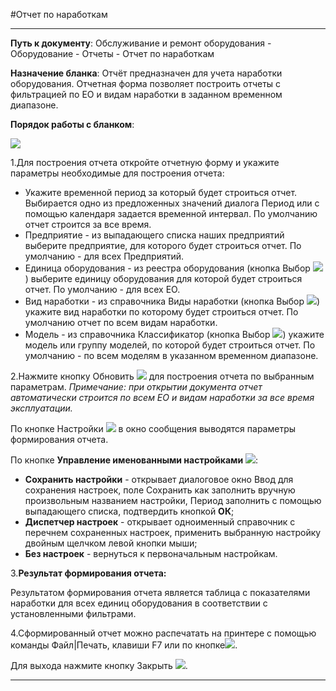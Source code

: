 ﻿#Отчет по наработкам

----------

**Путь к документу**:  Обслуживание и ремонт оборудования - Оборудование - Отчеты - Отчет по наработкам

**Назначение бланка**: Отчёт предназначен для учета наработки оборудования. Отчетная форма позволяет построить отчеты с фильтрацией по ЕО и видам наработки в заданном временном диапазоне.

**Порядок работы с бланком**:

![](topic:Repair.Repair.AddFiles.Screenshot_11055.jpg)

1.Для построения отчета откройте отчетную форму и укажите параметры необходимые для построения отчета:

- Укажите временной период за который будет строиться отчет. Выбирается одно из предложенных значений диалога Период или с помощью календаря задается временной интервал.  По умолчанию отчет строится за все время. 
- Предприятие - из выпадающего списка наших предприятий выберите предприятие, для которого будет строиться отчет. По умолчанию - для всех  Предприятий.
- Единица оборудования - из реестра оборудования (кнопка Выбор  ![](topic:Repair.Repair.AddFiles.Btn_select.png)) выберите единицу оборудования для которой будет строиться отчет. По умолчанию - для всех  ЕО.
- Вид наработки - из справочника Виды наработки  (кнопка Выбор  ![](topic:Repair.Repair.AddFiles.Btn_select.png)) укажите вид наработки по которому будет строиться отчет. По умолчанию  отчет по всем видам наработки.
- Модель - из справочника Классификатор (кнопка Выбор  ![](topic:Repair.Repair.AddFiles.Btn_select.png)) укажите модель или группу моделей, по которой будет строиться отчет. По умолчанию - по всем моделям в указанном временном диапазоне.


2.Нажмите кнопку Обновить  ![](topic:Repair.Repair.AddFiles.Btn_Refresh.png) для построения отчета по выбранным параметрам. *Примечание: при открытии документа отчет автоматически строится по всем ЕО и видам наработки за все время эксплуатации.*

По кнопке Настройки  ![](topic:Repair.Repair.AddFiles.Btn_settings.png)  в окно сообщения выводятся параметры формирования отчета.

По кнопке **Управление именованными настройками** ![](topic:Repair.Repair.AddFiles.Btn_Settings_menager.png):
- **Сохранить настройки** -  открывает диалоговое окно Ввод для сохранения настроек, поле Сохранить как заполнить вручную произвольным названием настройки, Период заполнить с помощью выпадающего списка, подтвердить кнопкой **ОК**;
- **Диспетчер настроек** - открывает одноименный справочник с перечнем сохраненных настроек, применить  выбранную настройку двойным щелчком левой кнопки мыши;
- **Без настроек** - вернуться к первоначальным настройкам.


3.**Результат формирования отчета:**

Результатом  формирования  отчета является  таблица с показателями наработки для всех единиц оборудования в соответствии с установленными фильтрами.

4.Сформированный отчет можно распечатать на принтере с помощью команды Файл|Печать, клавиши F7 или по кнопке![](topic:Repair.Repair.AddFiles.Btn_OK.png).

Для выхода нажмите кнопку Закрыть ![](topic:Repair.Repair.AddFiles.BtnCloseCancel.png).

----------